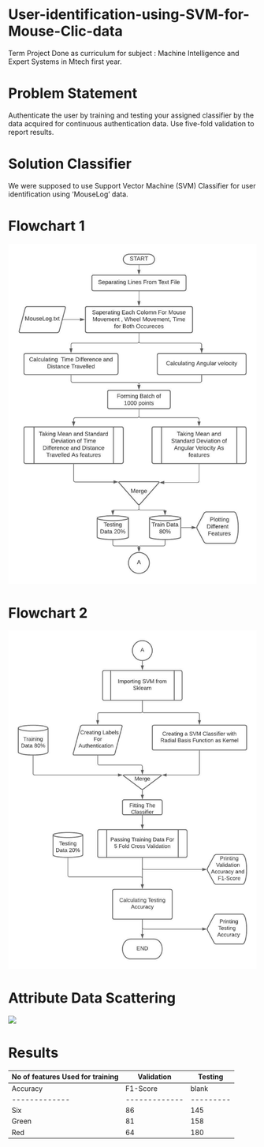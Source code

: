 # User-identification-using-SVM-for-Mouse-Clic-data
Term Project Done as curriculum for subject : Machine Intelligence and Expert Systems in Mtech first year.

# Problem Statement
Authenticate the user by training and testing your assigned classifier by the data acquired for continuous authentication data. Use five-fold validation to report results.

# Solution Classifier
We were supposed to use Support Vector Machine (SVM) Classifier for user identification using ‘MouseLog’ data.

# Flowchart 1

<img src="chart1.jpeg">

# Flowchart 2

<img src="chart2.jpeg">

# Attribute Data Scattering

<img src="Data_visualise.jpeg">

# Results

| No of features Used for training  | Validation | Testing |
| ------------- | ------------- |---------|
|Accuracy|F1-Score| blank |Authorized | Unauthorized | Total |
| ------------- | ------------- |---------|-----|-----|
| Six | 86 | 145 | 49 | 123 | 116 |
| Green  | 81 | 158 | 53 | 126 | 132 |
|Red|64|180|38|133|138|

